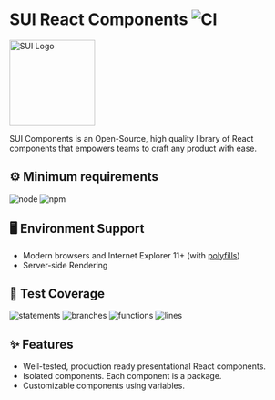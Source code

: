 # SUI React Components ![CI](https://github.com/SUI-Components/sui-components/workflows/CI/badge.svg)

<img src="https://avatars2.githubusercontent.com/u/13288987?s=200&v=4" alt="SUI Logo" width="150">

SUI Components is an Open-Source, high quality library of React components that empowers teams to craft any product with ease.

## ⚙️ Minimum requirements
![node](https://shields.io/badge/node-v16+-lightgray?logo=nodedotjs&logoWidth=20&style=for-the-badge)
![npm](https://shields.io/badge/npm-v7+-lightgrey?logo=npm&logoWidth=20&style=for-the-badge)

## 🖥 Environment Support

- Modern browsers and Internet Explorer 11+ (with [polyfills](https://github.com/SUI-Components/sui/tree/master/packages/sui-polyfills))
- Server-side Rendering

## 🧪 Test Coverage

![statements](https://shields.io/badge/statements-71.55%25-orange)
![branches](https://shields.io/badge/branches-57.43%25-AA0000)
![functions](https://shields.io/badge/functions-57.63%25-AA0000)
![lines](https://shields.io/badge/lines-73.26%25-orange)

## ✨ Features

- Well-tested, production ready presentational React components.
- Isolated components. Each component is a package.
- Customizable components using variables.
